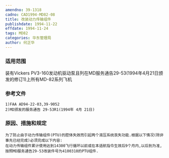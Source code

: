 ```yaml
---
amendno: 39-1318  
cadno: CAD1994-MD82-08  
title: 改装动力传输组件  
publishdate: 1994-11-22  
effdate: 1994-11-24  
tags: MD82  
categories: 华东管理局  
author: 何正华  
---
```

  
### 适用范围  
装有Vickers  PV3-160发动机驱动泵且列在MD服务通告29-53(1994年4月21日颁发的修订1)上所有MD-82系列飞机  
  
<!--more-->  
### 参考文件  
    1)FAA AD94-22-03,39-9052  
    2)MD颁发的服务通告 29-53R1(1994年 4月 21日)  
  
### 原因、措施和规定  
    为了防止由于动力传输组件(PTU)的腔体失效而引起两个液压系统丧失功能.根据以下情况(除非事先已经完成)必须完成以下内容:  
    在动力传输组件累计使用达到14300飞行循环以前或在本适航指令生效后9个月内,以后到为准,按照MD服务通告29-53改装件号为4100310的PTU组件.  
